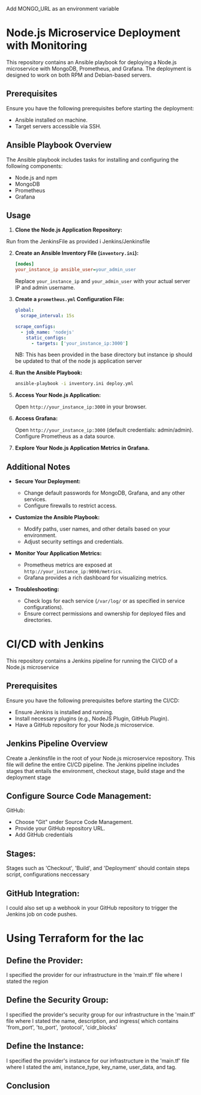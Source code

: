 Add MONGO_URL as an environment variable

# Node.js Microservice Deployment with Monitoring

This repository contains an Ansible playbook for deploying a Node.js microservice with MongoDB, Prometheus, and Grafana. The deployment is designed to work on both RPM and Debian-based servers.

## Prerequisites

Ensure you have the following prerequisites before starting the deployment:

- Ansible installed on machine.
- Target servers accessible via SSH.

## Ansible Playbook Overview

The Ansible playbook includes tasks for installing and configuring the following components:

- Node.js and npm
- MongoDB
- Prometheus
- Grafana

## Usage

1. **Clone the Node.js Application Repository:**

  Run from the JenkinsFile as provided i Jenkins/Jenkinsfile

2. **Create an Ansible Inventory File (`inventory.ini`):**

    ```ini
    [nodes]
    your_instance_ip ansible_user=your_admin_user
    ```

    Replace `your_instance_ip` and `your_admin_user` with your actual server IP and admin username.

3. **Create a `prometheus.yml` Configuration File:**

    ```yaml
    global:
      scrape_interval: 15s

    scrape_configs:
      - job_name: 'nodejs'
        static_configs:
          - targets: ['your_instance_ip:3000']

    ```

    NB: This has been provided in the base directory but instance ip should be updated to that of the node js application server

4. **Run the Ansible Playbook:**

    ```bash
    ansible-playbook -i inventory.ini deploy.yml
    ```

5. **Access Your Node.js Application:**

    Open `http://your_instance_ip:3000` in your browser.

6. **Access Grafana:**

    Open `http://your_instance_ip:3000` (default credentials: admin/admin). Configure Prometheus as a data source.

7. **Explore Your Node.js Application Metrics in Grafana.**

## Additional Notes

- **Secure Your Deployment:**
  - Change default passwords for MongoDB, Grafana, and any other services.
  - Configure firewalls to restrict access.

- **Customize the Ansible Playbook:**
  - Modify paths, user names, and other details based on your environment.
  - Adjust security settings and credentials.

- **Monitor Your Application Metrics:**
  - Prometheus metrics are exposed at `http://your_instance_ip:9090/metrics`.
  - Grafana provides a rich dashboard for visualizing metrics.

- **Troubleshooting:**
  - Check logs for each service (`/var/log/` or as specified in service configurations).
  - Ensure correct permissions and ownership for deployed files and directories.



# CI/CD with Jenkins
  This repository contains a Jenkins pipeline for running the CI/CD of a Node.js microservice

## Prerequisites

Ensure you have the following prerequisites before starting the CI/CD:
- Ensure Jenkins is installed and running.
- Install necessary plugins (e.g., NodeJS Plugin, GitHub Plugin).
- Have a GitHub repository for your Node.js microservice.

## Jenkins Pipeline Overview

Create a Jenkinsfile in the root of your Node.js microservice repository. This file will define the entire CI/CD pipeline.
The Jenkins pipeline includes stages that entails the environment, checkout stage, build stage and the deployment stage

## Configure Source Code Management:
GitHub:

- Choose "Git" under Source Code Management.
- Provide your GitHub repository URL.
- Add GitHub credentials

## Stages:
   Stages such as 'Checkout', 'Build', and 'Deployment' should contain steps script, configurations neccessary   

## GitHub Integration:
 I could also set up a webhook in your GitHub repository to trigger the Jenkins job on code pushes.



# Using Terraform for the Iac

## Define the Provider:
I specified the provider for our infrastructure in the 'main.tf' file where I stated the region

## Define the Security Group:
I specified the provider's security group for our infrastructure in the 'main.tf' file where I stated the name, description, and ingress( which contains 'from_port', 'to_port', 'protocol', 'cidr_blocks'

## Define the Instance:
I specified the provider's instance for our infrastructure in the 'main.tf' file where I stated the ami, instance_type, key_name, user_data, and tag.



## Conclusion

